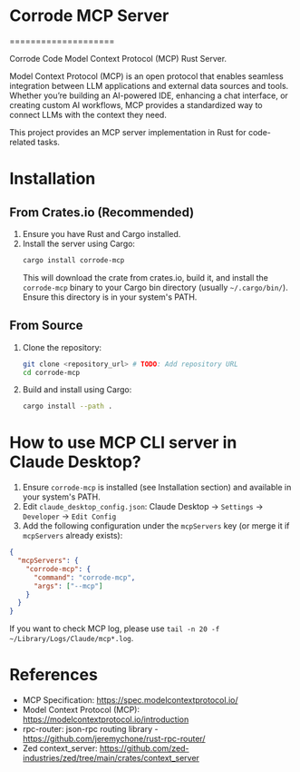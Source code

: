 # Corrode MCP Server
====================

Corrode Code Model Context Protocol (MCP) Rust Server.

Model Context Protocol (MCP) is an open protocol that enables seamless integration between LLM applications
and external data sources and tools. Whether you’re building an AI-powered IDE, enhancing a chat interface,
or creating custom AI workflows, MCP provides a standardized way to connect LLMs with the context they need.

This project provides an MCP server implementation in Rust for code-related tasks.

# Installation

## From Crates.io (Recommended)

1. Ensure you have Rust and Cargo installed.
2. Install the server using Cargo:
   ```bash
   cargo install corrode-mcp
   ```
   This will download the crate from crates.io, build it, and install the `corrode-mcp` binary to your Cargo bin directory (usually `~/.cargo/bin/`). Ensure this directory is in your system's PATH.

## From Source

1. Clone the repository:
   ```bash
   git clone <repository_url> # TODO: Add repository URL
   cd corrode-mcp
   ```
2. Build and install using Cargo:
   ```bash
   cargo install --path .
   ```

# How to use MCP CLI server in Claude Desktop?

1. Ensure `corrode-mcp` is installed (see Installation section) and available in your system's PATH.
2. Edit `claude_desktop_config.json`: Claude Desktop -> `Settings` -> `Developer` -> `Edit Config`
3. Add the following configuration under the `mcpServers` key (or merge it if `mcpServers` already exists):

```json
{
  "mcpServers": {
    "corrode-mcp": {
      "command": "corrode-mcp",
      "args": ["--mcp"]
    }
  }
}
```

If you want to check MCP log, please use `tail -n 20 -f ~/Library/Logs/Claude/mcp*.log`.


# References

* MCP Specification: https://spec.modelcontextprotocol.io/
* Model Context Protocol (MCP): https://modelcontextprotocol.io/introduction
* rpc-router: json-rpc routing library - https://github.com/jeremychone/rust-rpc-router/
* Zed context_server: https://github.com/zed-industries/zed/tree/main/crates/context_server
